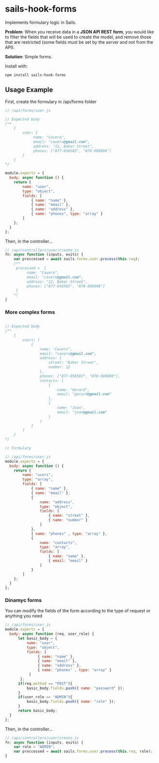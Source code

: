 sails-hook-forms
==================

Implements formulary logic in Sails.

**Problem**: When you receive data in a **JSON API REST form**, you would like to filter the fields that will be used to create the model, and remove those that are restricted (some fields must be set by the server and not from the API).

**Solution**: Simple forms.

Install with:

    npm install sails-hook-forms

## Usage Example


First, create the formulary in /api/forms folder

```js
// /api/forms/user.js

// Expected body
/**
    {
        user: {
             name: "Cavero",
             email: "cavero@gmail.com",
             address: "12, Baker Street",
             phones: ["877-656565", "878-989898"]
        }
    }
*/

module.exports = {
  body: async function () {
    return {
        name: "user",
        type: "object",
        fields: [
            { name: "name" },
            { name: "email" },
            { name: "address" },
            { name: "phones", type: "array" }
        ]
    };
  }
};
```

Then, in the controller...

```js
// /api/controllers/user/create.js
fn: async function (inputs, exits) {
    var proccessed = await sails.forms.user.process(this.req);
    /**
     processed =  {
          name: "Cavero",
          email: "cavero@gmail.com",
          address: "12, Baker Street",
          phones: ["877-656565", "878-989898"]
     }
    */
}
```


### More complex forms

```js

// Expected body
/**
    {
        users: [
            {
                name: "Cavero",
                email: "cavero@gmail.com",
                address: {
                    street: "Baker Street",
                    number: 12
                },
                phones: ["877-656565", "878-989898"],
                contacts: [
                    {
                        name: "Gerard",
                        email: "gerard@gmail.com"
                    },
                    {
                        name: "Joan",
                        email: "joan@gmail.com"
                    }
                ]
            }
        ]
    }
*/

// Formulary

// /api/forms/user.js
module.exports = {
  body: async function () {
    return {
        name: "users",
        type: "array",
        fields: [
            { name: "name" },
            { name: "email" },
            { 
                name: "address",
                type: "object",
                fields: [
                    { name: "street" },
                    { name: "number" }
                ]
            },
            { name: "phones" , type: "array" },
            { 
                name: "contacts", 
                type: "array",
                fields: [
                    { name: "name" },
                    { email: "email" }
                ]
            }
        ]
    };
  }
};
```

### Dinamyc forms
You can modify the fields of the form according to the type of request or anything you need

```js
// /api/forms/user.js
module.exports = {
  body: async function (req, user_role) {
      let basic_body = {
          name: "user",
          type: "object",
          fields: [
               { name: "name" },
               { name: "email" },
               { name: "address" },
               { name: "phones" , type: "array" }
           ]
       };
      if(req.method == "POST"){
          basic_body.fields.push({ name: "password" });
      }
      if(user_role == "ADMIN"){
          basic_body.fields.push({ name: "role" });
      }
      return basic_body;
  }
};
```

Then, in the controller...

```js
// /api/controllers/user/create.js
fn: async function (inputs, exits) {
    var role = "ADMIN";
    var proccessed = await sails.forms.user.process(this.req, role);
}
```